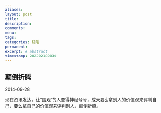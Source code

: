 ```yaml
---
aliases:
layout: post
title:
description:
comments:
menu:
tags: 
categories: 随笔
permanent: 
excerpt: # abstract
timestamp: 202202180834
---
```


## 颠倒折腾

2014-09-28


现在资讯发达，让“围观”的人变得神经兮兮，成天要么拿别人的价值观来评判自己，要么拿自己的价值观来评判别人，颠倒折腾。
